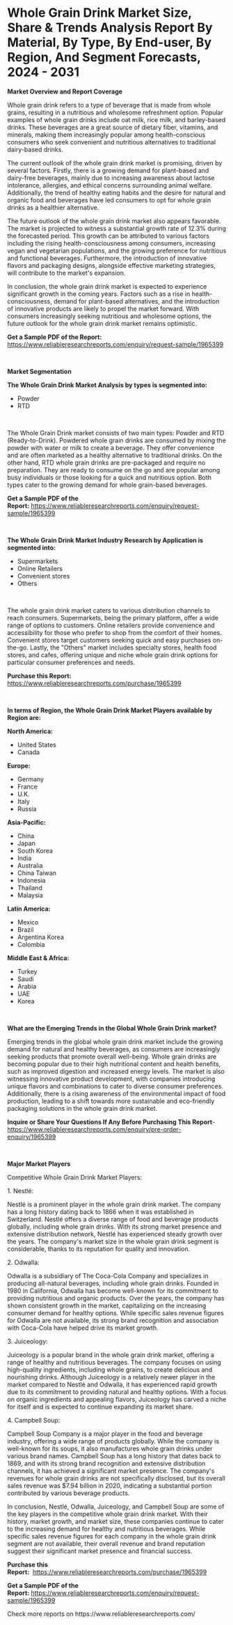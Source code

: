 <p><h1>Whole Grain Drink Market Size, Share & Trends Analysis Report By Material, By Type, By End-user, By Region, And Segment Forecasts, 2024 - 2031</h1></p><p><strong>Market Overview and Report Coverage</strong></p>
<p><p>Whole grain drink refers to a type of beverage that is made from whole grains, resulting in a nutritious and wholesome refreshment option. Popular examples of whole grain drinks include oat milk, rice milk, and barley-based drinks. These beverages are a great source of dietary fiber, vitamins, and minerals, making them increasingly popular among health-conscious consumers who seek convenient and nutritious alternatives to traditional dairy-based drinks.</p><p>The current outlook of the whole grain drink market is promising, driven by several factors. Firstly, there is a growing demand for plant-based and dairy-free beverages, mainly due to increasing awareness about lactose intolerance, allergies, and ethical concerns surrounding animal welfare. Additionally, the trend of healthy eating habits and the desire for natural and organic food and beverages have led consumers to opt for whole grain drinks as a healthier alternative.</p><p>The future outlook of the whole grain drink market also appears favorable. The market is projected to witness a substantial growth rate of 12.3% during the forecasted period. This growth can be attributed to various factors including the rising health-consciousness among consumers, increasing vegan and vegetarian populations, and the growing preference for nutritious and functional beverages. Furthermore, the introduction of innovative flavors and packaging designs, alongside effective marketing strategies, will contribute to the market's expansion.</p><p>In conclusion, the whole grain drink market is expected to experience significant growth in the coming years. Factors such as a rise in health-consciousness, demand for plant-based alternatives, and the introduction of innovative products are likely to propel the market forward. With consumers increasingly seeking nutritious and wholesome options, the future outlook for the whole grain drink market remains optimistic.</p></p>
<p><strong>Get a Sample PDF of the Report:</strong> <a href="https://www.reliableresearchreports.com/enquiry/request-sample/1965399">https://www.reliableresearchreports.com/enquiry/request-sample/1965399</a></p>
<p>&nbsp;</p>
<p><strong>Market Segmentation</strong></p>
<p><strong>The Whole Grain Drink Market Analysis by types is segmented into:</strong></p>
<p><ul><li>Powder</li><li>RTD</li></ul></p>
<p>&nbsp;</p>
<p><p>The Whole Grain Drink market consists of two main types: Powder and RTD (Ready-to-Drink). Powdered whole grain drinks are consumed by mixing the powder with water or milk to create a beverage. They offer convenience and are often marketed as a healthy alternative to traditional drinks. On the other hand, RTD whole grain drinks are pre-packaged and require no preparation. They are ready to consume on the go and are popular among busy individuals or those looking for a quick and nutritious option. Both types cater to the growing demand for whole grain-based beverages.</p></p>
<p><strong>Get a Sample PDF of the Report:</strong>&nbsp;<a href="https://www.reliableresearchreports.com/enquiry/request-sample/1965399">https://www.reliableresearchreports.com/enquiry/request-sample/1965399</a></p>
<p>&nbsp;</p>
<p><strong>The Whole Grain Drink Market Industry Research by Application is segmented into:</strong></p>
<p><ul><li>Supermarkets</li><li>Online Retailers</li><li>Convenient stores</li><li>Others</li></ul></p>
<p>&nbsp;</p>
<p><p>The whole grain drink market caters to various distribution channels to reach consumers. Supermarkets, being the primary platform, offer a wide range of options to customers. Online retailers provide convenience and accessibility for those who prefer to shop from the comfort of their homes. Convenient stores target customers seeking quick and easy purchases on-the-go. Lastly, the "Others" market includes specialty stores, health food stores, and cafes, offering unique and niche whole grain drink options for particular consumer preferences and needs.</p></p>
<p><strong>Purchase this Report:</strong>&nbsp; <a href="https://www.reliableresearchreports.com/purchase/1965399">https://www.reliableresearchreports.com/purchase/1965399</a></p>
<p>&nbsp;</p>
<p><strong>In terms of Region, the Whole Grain Drink Market Players available by Region are:</strong></p>
<p>
    <p> <strong> North America: </strong>
        <ul>
            <li>United States</li>
            <li>Canada</li>
        </ul>
        </p> 
    <p> <strong> Europe: </strong>
        <ul>
            <li>Germany</li>
            <li>France</li>
            <li>U.K.</li>
            <li>Italy</li>
            <li>Russia</li>
        </ul>
        </p> 
    <p> <strong> Asia-Pacific: </strong>
        <ul>
            <li>China</li>
            <li>Japan</li>
            <li>South Korea</li>
            <li>India</li>
            <li>Australia</li>
            <li>China Taiwan</li>
            <li>Indonesia</li>
            <li>Thailand</li>
            <li>Malaysia</li>
        </ul>
        </p> 
    <p> <strong> Latin America: </strong>
        <ul>
            <li>Mexico</li>
            <li>Brazil</li>
            <li>Argentina Korea</li>
            <li>Colombia</li>
        </ul>
        </p> 
    <p> <strong> Middle East & Africa: </strong>
        <ul>
            <li>Turkey</li>
            <li>Saudi</li>
            <li>Arabia</li>
            <li>UAE</li>
            <li>Korea</li>
        </ul>
    </p>
    </p>
<p>&nbsp;</p>
<p><strong>What are the Emerging Trends in the Global Whole Grain Drink market?</strong></p>
<p><p>Emerging trends in the global whole grain drink market include the growing demand for natural and healthy beverages, as consumers are increasingly seeking products that promote overall well-being. Whole grain drinks are becoming popular due to their high nutritional content and health benefits, such as improved digestion and increased energy levels. The market is also witnessing innovative product development, with companies introducing unique flavors and combinations to cater to diverse consumer preferences. Additionally, there is a rising awareness of the environmental impact of food production, leading to a shift towards more sustainable and eco-friendly packaging solutions in the whole grain drink market.</p></p>
<p><strong>Inquire or Share Your Questions If Any Before Purchasing This Report</strong>- <a href="https://www.reliableresearchreports.com/enquiry/pre-order-enquiry/1965399">https://www.reliableresearchreports.com/enquiry/pre-order-enquiry/1965399</a></p>
<p>&nbsp;</p>
<p><strong>Major Market Players</strong></p>
<p><p>Competitive Whole Grain Drink Market Players:</p><p>1. Nestlé:</p><p>Nestlé is a prominent player in the whole grain drink market. The company has a long history dating back to 1866 when it was established in Switzerland. Nestlé offers a diverse range of food and beverage products globally, including whole grain drinks. With its strong market presence and extensive distribution network, Nestlé has experienced steady growth over the years. The company's market size in the whole grain drink segment is considerable, thanks to its reputation for quality and innovation.</p><p>2. Odwalla:</p><p>Odwalla is a subsidiary of The Coca-Cola Company and specializes in producing all-natural beverages, including whole grain drinks. Founded in 1980 in California, Odwalla has become well-known for its commitment to providing nutritious and organic products. Over the years, the company has shown consistent growth in the market, capitalizing on the increasing consumer demand for healthy options. While specific sales revenue figures for Odwalla are not available, its strong brand recognition and association with Coca-Cola have helped drive its market growth.</p><p>3. Juiceology:</p><p>Juiceology is a popular brand in the whole grain drink market, offering a range of healthy and nutritious beverages. The company focuses on using high-quality ingredients, including whole grains, to create delicious and nourishing drinks. Although Juiceology is a relatively newer player in the market compared to Nestlé and Odwalla, it has experienced rapid growth due to its commitment to providing natural and healthy options. With a focus on organic ingredients and appealing flavors, Juiceology has carved a niche for itself and is expected to continue expanding its market share.</p><p>4. Campbell Soup:</p><p>Campbell Soup Company is a major player in the food and beverage industry, offering a wide range of products globally. While the company is well-known for its soups, it also manufactures whole grain drinks under various brand names. Campbell Soup has a long history that dates back to 1869, and with its strong brand recognition and extensive distribution channels, it has achieved a significant market presence. The company's revenues for whole grain drinks are not specifically disclosed, but its overall sales revenue was $7.94 billion in 2020, indicating a substantial portion contributed by various beverage products.</p><p>In conclusion, Nestlé, Odwalla, Juiceology, and Campbell Soup are some of the key players in the competitive whole grain drink market. With their history, market growth, and market size, these companies continue to cater to the increasing demand for healthy and nutritious beverages. While specific sales revenue figures for each company in the whole grain drink segment are not available, their overall revenue and brand reputation suggest their significant market presence and financial success.</p></p>
<p><strong>Purchase this Report:</strong>&nbsp;&nbsp;<a href="https://www.reliableresearchreports.com/purchase/1965399">https://www.reliableresearchreports.com/purchase/1965399</a></p>
<p></p>
<p><strong>Get a Sample PDF of the Report:</strong>&nbsp;<a href="https://www.reliableresearchreports.com/enquiry/request-sample/1965399">https://www.reliableresearchreports.com/enquiry/request-sample/1965399</a></p>
<p>Check more reports on https://www.reliableresearchreports.com/</p>